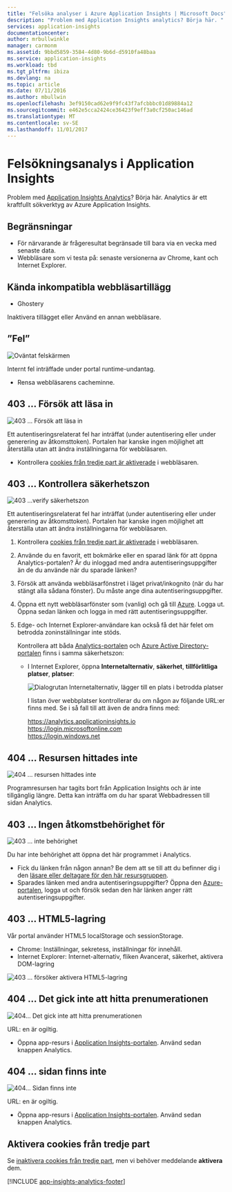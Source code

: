 ```yaml
---
title: "Felsöka analyser i Azure Application Insights | Microsoft Docs"
description: "Problem med Application Insights analytics? Börja här. "
services: application-insights
documentationcenter: 
author: mrbullwinkle
manager: carmonm
ms.assetid: 9bbd5859-3584-4d80-9b6d-d5910fa48baa
ms.service: application-insights
ms.workload: tbd
ms.tgt_pltfrm: ibiza
ms.devlang: na
ms.topic: article
ms.date: 07/11/2016
ms.author: mbullwin
ms.openlocfilehash: 3ef9150cad62e9f9fc43f7afcbbbc01d89884a12
ms.sourcegitcommit: e462e5cca2424ce36423f9eff3a0cf250ac146ad
ms.translationtype: MT
ms.contentlocale: sv-SE
ms.lasthandoff: 11/01/2017
---
```

# <a name="troubleshoot-analytics-in-application-insights"></a>Felsökningsanalys i Application Insights
Problem med [Application Insights Analytics](app-insights-analytics.md)? Börja här. Analytics är ett kraftfullt sökverktyg av Azure Application Insights.

## <a name="limits"></a>Begränsningar
* För närvarande är frågeresultat begränsade till bara via en vecka med senaste data.
* Webbläsare som vi testa på: senaste versionerna av Chrome, kant och Internet Explorer.

## <a name="known-incompatible-browser-extensions"></a>Kända inkompatibla webbläsartillägg
* Ghostery

Inaktivera tillägget eller Använd en annan webbläsare.

## <a name="e-a"></a>”Fel”
![Oväntat felskärmen](./media/app-insights-analytics-troubleshooting/010.png)

Internt fel inträffade under portal runtime-undantag.

* Rensa webbläsarens cacheminne. 

## <a name="e-b"></a>403 ... Försök att läsa in
![403 ... Försök att läsa in](./media/app-insights-analytics-troubleshooting/020.png)

Ett autentiseringsrelaterat fel har inträffat (under autentisering eller under generering av åtkomsttoken). Portalen har kanske ingen möjlighet att återställa utan att ändra inställningarna för webbläsaren.

* Kontrollera [cookies från tredje part är aktiverade](#cookies) i webbläsaren. 

## <a name="authentication"></a>403 ... Kontrollera säkerhetszon
![403 ...verify säkerhetszon](./media/app-insights-analytics-troubleshooting/030.png)

Ett autentiseringsrelaterat fel har inträffat (under autentisering eller under generering av åtkomsttoken). Portalen har kanske ingen möjlighet att återställa utan att ändra inställningarna för webbläsaren.

1. Kontrollera [cookies från tredje part är aktiverade](#cookies) i webbläsaren. 
2. Använde du en favorit, ett bokmärke eller en sparad länk för att öppna Analytics-portalen? Är du inloggad med andra autentiseringsuppgifter än de du använde när du sparade länken?
3. Försök att använda webbläsarfönstret i läget privat/inkognito (när du har stängt alla sådana fönster). Du måste ange dina autentiseringsuppgifter. 
4. Öppna ett nytt webbläsarfönster som (vanlig) och gå till [Azure](https://portal.azure.com). Logga ut. Öppna sedan länken och logga in med rätt autentiseringsuppgifter.
5. Edge- och Internet Explorer-användare kan också få det här felet om betrodda zoninställningar inte stöds.
   
    Kontrollera att båda [Analytics-portalen](https://analytics.applicationinsights.io) och [Azure Active Directory-portalen](https://portal.azure.com) finns i samma säkerhetszon:
   
   * I Internet Explorer, öppna **Internetalternativ**, **säkerhet**, **tillförlitliga platser**, **platser**:
     
     ![Dialogrutan Internetalternativ, lägger till en plats i betrodda platser](./media/app-insights-analytics-troubleshooting/033.png)
     
     I listan över webbplatser kontrollerar du om någon av följande URL:er finns med. Se i så fall till att även de andra finns med:
     
     https://analytics.applicationinsights.io<br/>
     https://login.microsoftonline.com<br/>
     https://login.windows.net

## <a name="e-d"></a>404 ... Resursen hittades inte
![404 ... resursen hittades inte](./media/app-insights-analytics-troubleshooting/040.png)

Programresursen har tagits bort från Application Insights och är inte tillgänglig längre. Detta kan inträffa om du har sparat Webbadressen till sidan Analytics.

## <a name="e-e"></a>403 ... Ingen åtkomstbehörighet för
![403 ... inte behörighet](./media/app-insights-analytics-troubleshooting/050.png)

Du har inte behörighet att öppna det här programmet i Analytics.

* Fick du länken från någon annan? Be dem att se till att du befinner dig i den [läsare eller deltagare för den här resursgruppen](app-insights-resources-roles-access-control.md).
* Sparades länken med andra autentiseringsuppgifter? Öppna den [Azure-portalen](https://portal.azure.com), logga ut och försök sedan den här länken anger rätt autentiseringsuppgifter.

## <a name="html-storage"></a>403 ... HTML5-lagring
Vår portal använder HTML5 localStorage och sessionStorage.

* Chrome: Inställningar, sekretess, inställningar för innehåll.
* Internet Explorer: Internet-alternativ, fliken Avancerat, säkerhet, aktivera DOM-lagring

![403 ... försöker aktivera HTML5-lagring](./media/app-insights-analytics-troubleshooting/060.png)

## <a name="e-g"></a>404 ... Det gick inte att hitta prenumerationen
![404... Det gick inte att hitta prenumerationen](./media/app-insights-analytics-troubleshooting/070.png)

URL: en är ogiltig. 

* Öppna app-resurs i [Application Insights-portalen](https://portal.azure.com). Använd sedan knappen Analytics.

## <a name="e-h"></a>404 ... sidan finns inte
![404... Sidan finns inte](./media/app-insights-analytics-troubleshooting/080.png)

URL: en är ogiltig.

* Öppna app-resurs i [Application Insights-portalen](https://portal.azure.com). Använd sedan knappen Analytics.

## <a name="cookies"></a>Aktivera cookies från tredje part
  Se [inaktivera cookies från tredje part](http://www.digitalcitizen.life/how-disable-third-party-cookies-all-major-browsers), men vi behöver meddelande **aktivera** dem.


[!INCLUDE [app-insights-analytics-footer](../../includes/app-insights-analytics-footer.md)]

